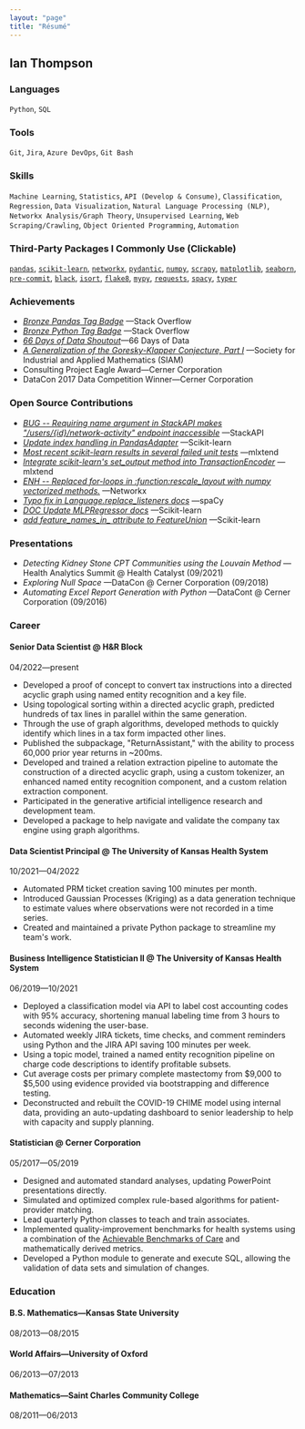 ```yaml
---
layout: "page"
title: "Résumé"
---
```


## Ian Thompson

### Languages
`Python`, `SQL`

### Tools
`Git`, `Jira`, `Azure DevOps`, `Git Bash`

### Skills
`Machine Learning`, `Statistics`, `API (Develop & Consume)`,
`Classification`, `Regression`, `Data Visualization`,
`Natural Language Processing (NLP)`, `Networkx Analysis/Graph Theory`,
`Unsupervised Learning`, `Web Scraping/Crawling`,
`Object Oriented Programming`, `Automation`

### Third-Party Packages I Commonly Use (Clickable)
[`pandas`](https://pandas.pydata.org/),
[`scikit-learn`](https://scikit-learn.org/stable/index.html),
[`networkx`](https://networkx.org/),
[`pydantic`](https://docs.pydantic.dev/latest/),
[`numpy`](https://numpy.org/),
[`scrapy`](https://scrapy.org/),
[`matplotlib`](https://matplotlib.org/),
[`seaborn`](https://seaborn.pydata.org/index.html),
[`pre-commit`](https://pre-commit.com/),
[`black`](https://black.readthedocs.io/en/stable/),
[`isort`](https://pycqa.github.io/isort/),
[`flake8`](https://flake8.pycqa.org/en/latest/),
[`mypy`](https://mypy.readthedocs.io/en/latest/),
[`requests`](https://requests.readthedocs.io/en/latest/),
[`spacy`](https://spacy.io/),
[`typer`](https://typer.tiangolo.com/)

### Achievements
- [_Bronze Pandas Tag Badge_](https://stackoverflow.com/help/badges/1914/pandas?userid=6509519)
—Stack Overflow
- [_Bronze Python Tag Badge_](https://stackoverflow.com/help/badges/267/python?userid=6509519)
—Stack Overflow
- [_66 Days of Data Shoutout_](https://www.linkedin.com/posts/navidmashinchi_66daysofdata-66daysofdata-datascience-activity-6775646328463745024-v2RS/)—66 Days of Data
- [_A Generalization of the Goresky-Klapper Conjecture, Part I_](https://doi.org/10.1137/18M1186381)
—Society for Industrial and Applied Mathematics (SIAM)
- Consulting Project Eagle Award—Cerner Corporation
- DataCon 2017 Data Competition Winner—Cerner Corporation

### Open Source Contributions
- [_BUG -- Requiring name argument in StackAPI makes "/users/{id}/network-activity" endpoint inaccessible_](https://github.com/AWegnerGitHub/stackapi/issues/52)
—StackAPI
- [_Update index handling in PandasAdapter_](https://github.com/scikit-learn/scikit-learn/issues/28731)
—Scikit-learn
- [_Most recent scikit-learn results in several failed unit tests_](https://github.com/rasbt/mlxtend/issues/1090)
—mlxtend
- [_Integrate scikit-learn's set_output method into TransactionEncoder_](https://github.com/rasbt/mlxtend/issues/1085)
—mlxtend
- [_ENH -- Replaced for-loops in :function:rescale_layout with numpy vectorized methods._](https://github.com/networkx/networkx/pull/6879)
—Networkx
- [_Typo fix in Language.replace_listeners docs_](https://github.com/explosion/spaCy/pull/12823)
—spaCy
- [_DOC Update MLPRegressor docs_](https://github.com/scikit-learn/scikit-learn/pull/25556)
—Scikit-learn
- [*add feature_names_in_ attribute to FeatureUnion*](https://github.com/scikit-learn/scikit-learn/issues/24754)
—Scikit-learn

### Presentations
- _Detecting Kidney Stone CPT Communities using the Louvain Method_
—Health Analytics Summit @ Health Catalyst (09/2021)
- _Exploring Null Space_
—DataCon @ Cerner Corporation (09/2018)
- _Automating Excel Report Generation with Python_
—DataCont @ Cerner Corporation (09/2016)

### Career
#### Senior Data Scientist @ H&R Block
04/2022—present
- Developed a proof of concept to convert tax instructions into a 
  directed acyclic graph using named entity recognition and a key file.
- Using topological sorting within a directed acyclic graph, predicted
  hundreds of tax lines in parallel within the same generation. 
- Through the use of graph algorithms, developed methods to quickly 
  identify which lines in a tax form impacted other lines.
- Published the subpackage, "ReturnAssistant," with the ability to 
  process 60,000 prior year returns in ~200ms.
- Developed and trained a relation extraction pipeline to automate 
  the construction of a directed acyclic graph, using a custom 
  tokenizer, an enhanced named entity recognition component, and a 
  custom relation extraction component.
- Participated in the generative artificial intelligence research and 
  development team.
- Developed a package to help navigate and validate the company tax
  engine using graph algorithms.

#### Data Scientist Principal @ The University of Kansas Health System
10/2021—04/2022
- Automated PRM ticket creation saving 100 minutes per month.
- Introduced Gaussian Processes (Kriging) as a data generation
  technique to estimate values where observations were not recorded in
  a time series.
- Created and maintained a private Python package to streamline my
  team's work.

#### Business Intelligence Statistician II @ The University of Kansas Health System
06/2019—10/2021
- Deployed a classification model via API to label cost accounting
  codes with 95% accuracy, shortening manual labeling time from 3 hours
  to seconds widening the user-base.
- Automated weekly JIRA tickets, time checks, and comment reminders
  using Python and the JIRA API saving 100 minutes per week.
- Using a topic model, trained a named entity recognition pipeline on
  charge code descriptions to identify profitable subsets.
- Cut average costs per primary complete mastectomy from $9,000 to
  $5,500 using evidence provided via bootstrapping and difference
  testing.
- Deconstructed and rebuilt the COVID-19 CHIME model using internal
  data, providing an auto-updating dashboard to senior leadership to
  help with capacity and supply planning.

#### Statistician @ Cerner Corporation
05/2017—05/2019
- Designed and automated standard analyses, updating PowerPoint
  presentations directly.
- Simulated and optimized complex rule-based algorithms for
  patient-provider matching.
- Lead quarterly Python classes to teach and train associates.
- Implemented quality-improvement benchmarks for health systems using a
  combination of the
  [Achievable Benchmarks of Care](https://pubmed.ncbi.nlm.nih.gov/10461579/)
  and mathematically derived metrics.
- Developed a Python module to generate and execute SQL, allowing the
  validation of data sets and simulation of changes.

### Education
#### B.S. Mathematics—Kansas State University
08/2013—08/2015

#### World Affairs—University of Oxford
06/2013—07/2013

#### Mathematics—Saint Charles Community College
08/2011—06/2013